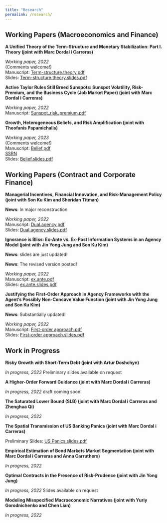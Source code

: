 ```yaml
---
title: "Research"
permalink: /research/
---
```


## Working Papers (Macroeconomics and Finance)

**A Unified Theory of the Term-Structure and Monetary Stabilization: Part I. Theory (joint with Marc Dordal i Carreras)** 

  *Working paper, 2022*     
  (Comments welcome!)\
  Manuscript: [Term-structure.theory.pdf](/files/Term_Structure.pdf)   
  Slides: [Term-structure.theory.slides.pdf](/files/0Seung_JMP2_slides.pdf)  


**Active Taylor Rules Still Breed Sunspots: Sunspot Volatility, Risk-Premium, and the Business Cycle (Job Market Paper) (joint with Marc Dordal i Carreras)** 
  
  *Working paper, 2022*  
  Manuscript: [Sunspot_risk_premium.pdf](/files/Sunspot_risk_premium.pdf)  


**Growth, Heterogeneous Beliefs, and Risk Amplification (joint with Theofanis Papamichalis)** 
  
  *Working paper, 2023*  
    (Comments welcome!)\
  Manuscript: [Belief.pdf](/files/LEE-PAPAMICHALIS_2022.pdf)    
  [SSRN](https://papers.ssrn.com/sol3/papers.cfm?abstract_id=3932647)     
  Slides: [Belief.slides.pdf](/files/Slides_LEE-PAPAMICHALIS_2022.pdf)  




## Working Papers (Contract and Corporate Finance)


**Managerial Incentives, Financial Innovation, and Risk-Management Policy (joint with Son Ku Kim and Sheridan Titman)** 

  **News**: In major reconstruction
  
  *Working paper, 2022*  
  Manuscript: [Dual.agency.pdf](/files/PAPER_Dual_agency_and_risk_management.pdf)  
  Slides: [Dual.agency.slides.pdf](/files/Dual_agency_and_risk_management.pdf)    
 
 
**Ignorance is Bliss: Ex-Ante vs. Ex-Post Information Systems in an Agency Model (joint with Jin Yong Jung and Son Ku Kim)** 

  **News**: slides are just updated!
  
  **News**: The revised version posted!
  
  *Working paper, 2022*  
  Manuscript: [ex.ante.pdf](/files/Ex_Post_vs_Ex_Ante.pdf)  
  Slides: [ex.ante.slides.pdf](/files/Ex_Post_vs_Ex_Ante_slides.pdf)    


**Justifying the First-Order Approach in Agency Frameworks with the Agent’s Possibly Non-Concave Value Function (joint with Jin Yong Jung and Son Ku Kim)** 

  **News**: Substantially updated!

  *Working paper, 2022*  
  Manuscript: [First-order approach.pdf](/files/First_order_approach_draft.pdf)  
  Slides: [First-order approach.slides.pdf](/files/First_order_approach_slides.pdf)  


## Work in Progress


**Risky Growth with Short-Term Debt (joint with Artur Doshchyn)**  

  *In progress, 2023* Preliminary slides available on request

**A Higher-Order Forward Guidance (joint with Marc Dordal i Carreras)**  

  *In progress, 2022* draft coming soon!

**The Saturated Lower Bound (SLB) (joint with Marc Dordal i Carreras and Zhenghua Qi)**  

  *In progress, 2022*  
  
**The Spatial Transmission of US Banking Panics (joint with Marc Dordal i Carreras)**  

  Preliminary Slides: [US Panics.slides.pdf](/files/US_Panics_paper.pdf)  

**Empirical Estimation of Bond Markets Market Segmentation (joint with Marc Dordal i Carreras and Anna Carruthers)**  

  *In progress, 2022* 
  
**Optimal Contracts in the Presence of Risk-Prudence (joint with Jin Yong Jung)**  

  *In progress, 2022*  Slides available on request

**Modeling Misspecified Macroeconomic Narratives (joint with Yuriy Gorodnichenko and Chen Lian)**  

  *In progress, 2022*  


